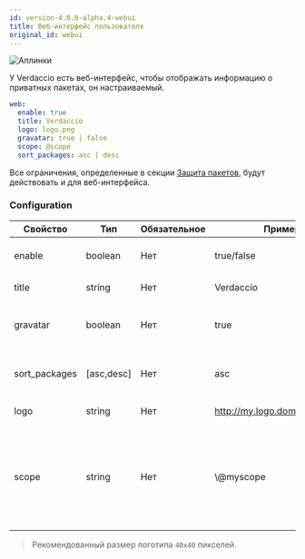 ```yaml
---
id: version-4.0.0-alpha.4-webui
title: Веб-интерфейс пользователя
original_id: webui
---
```


![Аплинки](https://user-images.githubusercontent.com/558752/52916111-fa4ba980-32db-11e9-8a64-f4e06eb920b3.png)

У Verdaccio есть веб-интерфейс, чтобы отображать информацию о приватных пакетах, он настраиваемый.

```yaml
web:
  enable: true
  title: Verdaccio
  logo: logo.png
  gravatar: true | false
  scope: @scope
  sort_packages: asc | desc
```

Все ограничения, определенные в секции [Защита пакетов](protect-your-dependencies.md), будут действовать и для веб-интерфейса.

### Configuration

| Свойство      | Тип        | Обязательное | Пример                         | Поддержка | Описание                                                                                                                                             |
| ------------- | ---------- | ------------ | ------------------------------ | --------- | ---------------------------------------------------------------------------------------------------------------------------------------------------- |
| enable        | boolean    | Нет          | true/false                     | все       | включает/выключает веб-интерфейс                                                                                                                     |
| title         | string     | Нет          | Verdaccio                      | все       | Описание в HTML head title                                                                                                                           |
| gravatar      | boolean    | Нет          | true                           | `>v4`  | Пользовательские gravatar'ы будут/не будут генерироваться                                                                                            |
| sort_packages | [asc,desc] | Нет          | asc                            | `>v4`  | Пользовательские gravatar'ы будут/не будут генерироваться                                                                                            |
| logo          | string     | Нет          | http://my.logo.domain/logo.png | все       | URI логотипа (в шапке)                                                                                                                               |
| scope         | string     | Нет          | \\@myscope                   | все       | If you're using this registry for a specific module scope, specify that scope to set it in the webui instructions header (note: escape @ with \\@) |

> Рекомендованный размер логотипа `40x40` пикселей.